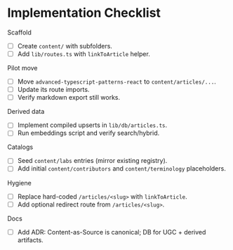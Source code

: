 # Implementation Checklist

Scaffold
- [ ] Create `content/` with subfolders.
- [ ] Add `lib/routes.ts` with `linkToArticle` helper.

Pilot move
- [ ] Move `advanced-typescript-patterns-react` to `content/articles/...`.
- [ ] Update its route imports.
- [ ] Verify markdown export still works.

Derived data
- [ ] Implement compiled upserts in `lib/db/articles.ts`.
- [ ] Run embeddings script and verify search/hybrid.

Catalogs
- [ ] Seed `content/labs` entries (mirror existing registry).
- [ ] Add initial `content/contributors` and `content/terminology` placeholders.

Hygiene
- [ ] Replace hard-coded `/articles/<slug>` with `linkToArticle`.
- [ ] Add optional redirect route from `/articles/<slug>`.

Docs
- [ ] Add ADR: Content-as-Source is canonical; DB for UGC + derived artifacts.
